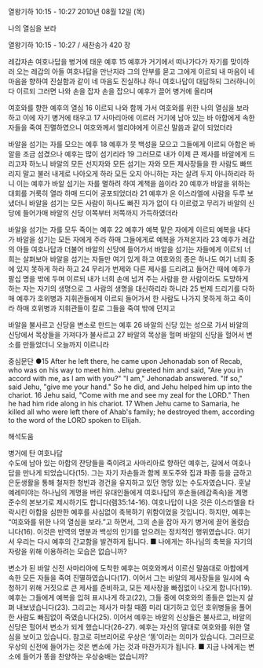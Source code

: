 열왕기하 10:15 - 10:27 
2010년 08월 12일 (목)

나의 열심을 보라



열왕기하 10:15 - 10:27 / 새찬송가 420 장


레갑자손 여호나답을 병거에 태운 예후
15 예후가 거기에서 떠나가다가 자기를 맞이하러 오는 레갑의 아들 여호나답을 만난지라 그의 안부를 묻고 그에게 이르되 내 마음이 네 마음을 향하여 진실함과 같이 네 마음도 진실하냐 하니 여호나답이 대답하되 그러하니이다 이르되 그러면 나와 손을 잡자 손을 잡으니 예후가 끌어 병거에 올리며 

여호와를 향한 예후의 열심
16 이르되 나와 함께 가서 여호와를 위한 나의 열심을 보라 하고 이에 자기 병거에 태우고 17 사마리아에 이르러 거기에 남아 있는 바 아합에게 속한 자들을 죽여 진멸하였으니 여호와께서 엘리야에게 이르신 말씀과 같이 되었더라 

바알을 섬기는 자를 모으는 예후
18 예후가 뭇 백성을 모으고 그들에게 이르되 아합은 바알을 조금 섬겼으나 예후는 많이 섬기리라 19 그러므로 내가 이제 큰 제사를 바알에게 드리고자 하노니 바알의 모든 선지자와 모든 섬기는 자와 모든 제사장들을 한 사람도 빠뜨리지 말고 불러 내게로 나아오게 하라 모든 오지 아니하는 자는 살려 두지 아니하리라 하니 이는 예후가 바알 섬기는 자를 멸하려 하여 계책을 씀이라 20 예후가 바알을 위하는 대회를 거룩히 열라 하매 드디어 공포되었더라 21 예후가 온 이스라엘에 사람을 두루 보냈더니 바알을 섬기는 모든 사람이 하나도 빠진 자가 없이 다 이르렀고 무리가 바알의 신당에 들어가매 바알의 신당 이쪽부터 저쪽까지 가득하였더라 

바알을 섬기는 자를 모두 죽이는 예후
22 예후가 예복 맡은 자에게 이르되 예복을 내다가 바알을 섬기는 모든 자에게 주라 하매 그들에게로 예복을 가져온지라 23 예후가 레갑의 아들 여호나답과 더불어 바알의 신당에 들어가서 바알을 섬기는 자들에게 이르되 너희는 살펴보아 바알을 섬기는 자들만 여기 있게 하고 여호와의 종은 하나도 여기 너희 중에 있지 못하게 하라 하고 24 무리가 번제와 다른 제사를 드리려고 들어간 때에 예후가 팔십 명을 밖에 두며 이르되 내가 너희 손에 넘겨 주는 사람을 한 사람이라도 도망하게 하는 자는 자기의 생명으로 그 사람의 생명을 대신하리라 하니라 25 번제 드리기를 다하매 예후가 호위병과 지휘관들에게 이르되 들어가서 한 사람도 나가지 못하게 하고 죽이라 하매 호위병과 지휘관들이 칼로 그들을 죽여 밖에 던지고

바알을 불사르고 신당을 변소로 만드는 예후
26 바알의 신당 있는 성으로 가서 바알의 신당에서 목상들을 가져다가 불사르고 27 바알의 목상을 헐며 바알의 신당을 헐어서 변소를 만들었더니 오늘까지 이르니라    

중심문단 ●15 After he left there, he came upon Jehonadab son of Recab, who was on his way to meet him. Jehu greeted him and said, "Are you in accord with me, as I am with you?" "I am," Jehonadab answered. "If so," said Jehu, "give me your hand." So he did, and Jehu helped him up into the chariot. 16 Jehu said, "Come with me and see my zeal for the LORD." Then he had him ride along in his chariot. 17 When Jehu came to Samaria, he killed all who were left there of Ahab's family; he destroyed them, according to the word of the LORD spoken to Elijah.

해석도움





병거에 탄 여호나답  
수도에 남아 있는 아합의 잔당들을 죽이려고 사마리아로 향하던 예후는, 길에서 여호나답을 만나게 되었습니다(15). 그는 자기 자손들과 함께 포도주와 집과 파종 등을 금하고 은둔생활을 통해 철저한 청빈과 경건을 유지하고 있던 명망 있는 수도자였습니다. 훗날 예레미야는 하나님의 계명을 버린 유대인들에게 여호나답의 후손들(레갑족속)을 계명 준수의 본보기로 제시하기도 합니다(렘35:14-16). 여호나답이 나온 것은 이스라엘을 타락시킨 아합을 심판한 예후를 사심없이 축복하기 위함이었을 것입니다. 하지만, 예후는 “여호와를 위한 나의 열심을 보라.”고 하면서, 그의 손을 잡아 자기 병거에 끌어 올렸습니다(16). 이것은 반역의 명분과 백성의 인기를 얻으려는 정치적인 행위였습니다. 여기서 우리는 다시 예후의 간교함을 발견하게 됩니다.
■ 나에게는 하나님의 축복을 자기의 자랑을 위해 이용하려는 모습은 없습니까?

변소가 된 바알 신전
사마리아에 도착한 예후는 여호와께서 이르신 말씀대로 아합에게 속한 모든 자들을 죽여 진멸하였습니다(17). 이어서 그는 바알의 제사장들을 일시에 숙청하기 위해 거짓으로 큰 제사를 준비하고, 모든 제사장을 빠짐없이 나오게 합니다(19). 예후는 그들에게 예복을 입혀 표시나게 하고(22), 그들 중에 여호와의 종들은 없는지 살펴 내보냈습니다(23). 그리고는 제사가 마칠 때쯤 미리 대기하고 있던 호위병들을 풀어 한 사람도 빠짐없이 죽였습니다(25). 이어서 예후는 바알의 신상들은 불사르고, 바알의 신당은 헐어서 변소가 되게 했습니다(26-27). 예후는 자신의 말대로 여호와를 위한 열심을 보이고 있습니다. 참고로 히브리어로 우상은 ‘똥’이라는 의미가 있습니다. 그러므로 우상의 신전에 들어가는 것은 변소에 가는 것과 마찬가지가 됩니다.
■ 지금 나에게는 변소에 들어가 똥을 찬양하는 우상숭배는 없습니까?